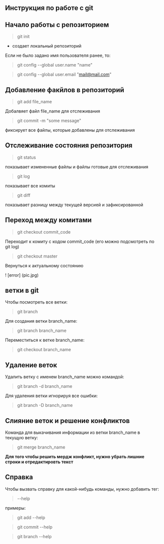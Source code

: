 ## Инструкция по работе с git

## Начало работы с репозиторием
> git init

* создает локальный репозиторий 

Если не было задано имя пользователя ранее, то:
> git config --global user.name "name"

> git config --global user.email "mail@mail.com"

## Добавление факйлов в репозиторий
> git add file_name 

Добалвяет файл file_name для отслеживания
> git commit -m "some message"

фиксирует все файлы, которые добавлены для отслеживания

## Отслеживание состояния репозитория
> git status

показывает измененные файлы и файлы готовые для отслеживания 
> git log

показывает все комиты
> git diff

показывает разницу между текущей версией и зафиксированной

## Переход между комитами
> git checkout commit_code

Переходит к комиту с кодом commit_code (его можно подсмотреть по git log)

> git checkout master 

Вернуться к актуальному состоянию

! [error] (pic.jpg)

## ветки в git
Чтобы посмотреть все ветки:
> git branch

Для создания ветки branch_name:
> git branch branch_name

Переместиться к ветке branch_name:
> git checkout branch_name


## Удаление веток 

Удалить ветку с именем branch_name можно командой:
> git branch -d branch_name

Для  удаления ветки игнорируя все ошибки:
> git branch -D branch_name

## Слияние веток и решение конфликтов

Команда для выкачивания информации из ветки branch_name в текущую ветку:
> git merge branch_name

**Для того чтобы решить мердж конфликт, нужно убрать лишние строки и отредактировть текст**

## Справка
Чтобы вызвать справку для какой-нибудь команды, нужно добавить тег:
> --help 

примеры:
> git add --help

> git commit --help

> git branch --help